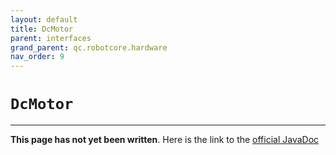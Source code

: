 ```yaml
---
layout: default
title: DcMotor
parent: interfaces
grand_parent: qc.robotcore.hardware
nav_order: 9
---
```

# `DcMotor`
---
**This page has not yet been written**. Here is the link to the [official JavaDoc](https://ftctechnh.github.io/ftc_app/doc/javadoc/com/qualcomm/robotcore/hardware/DcMotor.html)
        
